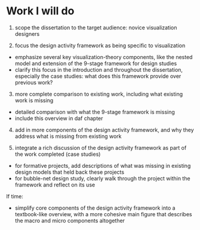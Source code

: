 # Work I will do

1. scope the dissertation to the target audience: novice visualization designers


2. focus the design activity framework as being specific to visualization

- emphasize several key visualization-theory components, like the nested model and extension of the 9-stage framework for design studies
- clarify this focus in the introduction and throughout the dissertation, especially the case studies: what does this framework provide over previous work?


3. more complete comparison to existing work, including what existing work is missing

- detailed comparison with what the 9-stage framework is missing
- include this overview in daf chapter


4. add in more components of the design activity framework, and why they address what is missing from existing work


5. integrate a rich discussion of the design activity framework as part of the work completed (case studies)

- for formative projects, add descriptions of what was missing in existing design models that held back these projects
- for bubble-net design study, clearly walk through the project within the framework and reflect on its use


If time:

- simplify core components of the design activity framework into a textbook-like overview, with a more cohesive main figure that describes the macro and micro components altogether
